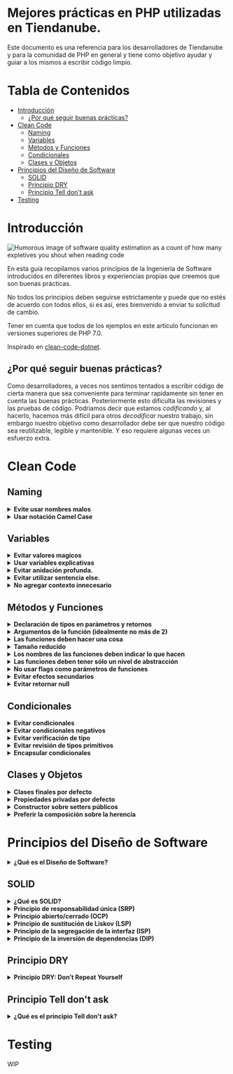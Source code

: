 # Mejores prácticas en PHP utilizadas en Tiendanube.

Este documento es una referencia para los desarrolladores de Tiendanube y para la comunidad de PHP en general y tiene como objetivo ayudar y guiar a los mismos a escribir código limpio.

# Tabla de Contenidos

- [Introducción](#introduccin)
    - [¿Por qué seguir buenas prácticas?](#por-qu-seguir-buenas-prcticas)
- [Clean Code](#clean-code)
  - [Naming](#naming)
  - [Variables](#variables)
  - [Métodos y Funciones](#mtodos-y-funciones)
  - [Condicionales](#condicionales)
  - [Clases y Objetos](#clases-y-objetos)
- [Principios del Diseño de Software](#principios-del-diseo-de-software)
  - [SOLID](#solid)
  - [Principio DRY](#principio-dry)
  - [Principio Tell don't ask](#principio-tell-dont-ask)
- [Testing](#testing)

# Introducción

![Humorous image of software quality estimation as a count of how many expletives you shout when reading code](http://www.osnews.com/images/comics/wtfm.jpg)

En esta guía recopilamos varios principios de la Ingeniería de Software introducidos en diferentes libros y experiencias propias que creemos que son buenas prácticas.

No todos los principios deben seguirse estrictamente y puede que no estés de acuerdo con todos ellos, si es así, eres bienvenido a enviar tu solicitud de cambio.

Tener en cuenta que todos de los ejemplos en este artículo funcionan en versiones superiores de PHP 7.0.

Inspirado en [clean-code-dotnet](https://github.com/thangchung/clean-code-dotnet/blob/master/README.md).

## ¿Por qué seguir buenas prácticas?
Como desarrolladores, a veces nos sentimos tentados a escribir código de cierta manera que sea conveniente para terminar rapidamente sin tener en cuenta las buenas prácticas. Posteriormente esto dificulta las revisiones y las pruebas de código.
Podríamos decir que estamos _codificando_ y, al hacerlo, hacemos más difícil para otros _decodificar_ nuestro trabajo, sin embargo nuestro objetivo como desarrollador debe ser que nuestro código sea reutilizable, legible y mantenible. Y eso requiere algunas veces un esfuerzo extra.

# Clean Code

## Naming

<details>
  <summary><b>Evite usar nombres malos</b></summary>
Un buen nombre permite que los desarrolladores entiendan fácilmente el código. El nombre debe reflejar lo que hace y dar contexto.

**Mal:**

```php
$ymdstr = $moment->format('y-m-d');
```

**Bien:**

```php
$currentDate = $moment->format('y-m-d');
```

**[⬆ Volver](#tabla-de-contenidos)**

</details>

<details>
  <summary><b>Usar notación Camel Case</b></summary>

Usar la [notación CamelCase](https://en.wikipedia.org/wiki/Camel_case) para variables, clases, métodos y funciones.

**Mal:**

```php
$customerphone = '1134971828';

public function calculate_product_price(int $productid, int $quantity)
{
    // some logic
}
```

**Bien:**

```php
$customerPhone = '1134971828';

public function calculateProductPrice(int $productId, int $quantity)
{
    // some logic
}
```

**[⬆ Volver](#tabla-de-contenidos)**

</details>

## Variables

<details>
  <summary><b>Evitar valores magicos</b></summary>

Los valores mágicos son valores constantes que se especifican directamente dentro del código. Con frecuencia, dichos valores terminan duplicados dentro del sistema y se convierten en una fuente común de errores cuando se realizan cambios en algunos valores pero no en otros. 

**Mal:**

```php
class Payment 
{
    public function isPending()
    {
        if ($this->status === "pending") 
        { 
            // lógica aquí 
        }
    }
}
```

**Bien:**

```php
class Payment 
{
    const STATUS_PENDING = 'pending';

    public function isPending()
    {
        if ($this->status === self::STATUS_PENDING) 
        { 
            // lógica aquí 
        }
    }
}
```
De esta manera solo tenemos que cambiar en un lugar centralizado.`

**[⬆ Volver](#tabla-de-contenidos)**

</details>

<details>
  <summary><b>Usar variables explicativas</b></summary>

No fuerce al lector de su código a traducir lo que significa la variable. **Explícito es mejor que implícito**.

**Mal:**

```php
$address = 'Avenida Rivadavia 1678, 1406';
$cityZipCodeRegex = '/^[^,]+,\s*(.+?)\s*(\d{4})$/';
preg_match($cityZipCodeRegex, $address, $matches);

saveCityZipCode($matches[1], $matches[2]);
```

**No tan mal:**

```php
$address = 'Avenida Rivadavia 1678, 1406';
$cityZipCodeRegex = '/^[^,]+,\s*(.+?)\s*(\d{4})$/';
preg_match($cityZipCodeRegex, $address, $matches);

[, $street, $zipCode] = $matches;
saveCityZipCode($street, $zipCode);
```

**Bien:**
Al utilizar subpatrones es más fácil entender la expresión regular.
```php
$address = 'Avenida Rivadavia 1678, 1406';
$cityZipCodeRegex = '/^[^,]+,\s*(?<street>.+?)\s*(?<zipCode>\d{4})$/';
preg_match($cityZipCodeRegex, $address, $matches);

saveCityZipCode($matches['street'], $matches['zipCode']);
```

**[⬆ Volver](#tabla-de-contenidos)**

</details>

<details>
  <summary><b>Evitar anidación profunda.</b></summary>

Debemos minimizar al máximo los niveles de indentación. Muchas declaraciones if-else anidadas pueden hacer tu código difícil de seguir. 

**Mal**

```php
function isShopOpen($day): bool
{
    if ($day) {
        if (is_string($day)) {
            $day = strtolower($day);
            if ($day === 'friday') {
                return true;
            } elseif ($day === 'saturday') {
                return true;
            } elseif ($day === 'sunday') {
                return true;
            } else {
                return false;
            }
        } else {
            return false;
        }
    } else {
        return false;
    }
}
```

**Bien**

```php
function isShopOpen(string $day): bool
{
    if (empty($day)) {
        return false;
    }

    $openingDays = [
        'friday', 'saturday', 'sunday'
    ];

    return in_array(strtolower($day), $openingDays, true);
}
```

Using this we only have to change in centralize place and others will adapt it.

**[⬆ Volver](#tabla-de-contenidos)**

</details>

<details>
  <summary><b>Evitar utilizar sentencia else.</b></summary>

La sentencia `else` puede dificultar la lectura del código si la sentencia `if` contiene demasiado código. 

**Mal**

```php
if ($product->hasStock()) {
    // código...
} else {
    return false;
}
```

**Bien**

Para evitar utilizar la sentencia `else` podemos utilizar Cláusulas de Guarda.
La cláusula de guarda es una técnica sensilla que consiste en negar la condición de la consulta y eliminar la sentencia `else`.
```php
if (!$product->hasStock()) {
    return false;
}

// código...
```
**[⬆ Volver](#tabla-de-contenidos)**

</details>

<details>
  <summary><b>No agregar contexto innecesario</b></summary>

Si el nombre de tu clase/objeto te dice algo, no lo repitas en el nombre del atributo.

**Mal:**

```php
class Product
{
    private $productPrice;
    private $productStock;
    private $productDescription;

    //...
}
```

**Bien:**

```php
class Product
{
    private $price;
    private $stock;
    private $description;

    //...
}
```

**[⬆ Volver](#tabla-de-contenidos)**

</details>

## Métodos y Funciones

<details>
  <summary><b>Declaración de tipos en parámetros y retornos</b></summary>
  
  Desde PHP 7 podemos utilizar la declaración de tipos para los argumentos de entrada y salida de nuestras funciones y métodos. 

**Mal:**

```php
function sum($val1, $val2)
{
    return $val1 + $val2;
}
```

**Bien:**

```php
function sum(int $val1, int $val2): int
{
    return $val1 + $val2;
}
```

**[⬆ Volver](#tabla-de-contenidos)**

</details>

<details>
  <summary><b>Argumentos de la función (idealmente no más de 2)</b></summary>

El número ideal de argumentos es cero, después uno (monádico) y después dos (diádico). Siempre debes evitar desarrollar funciones o métodos con tres o más argumentos (poliádico). Ya que, si tenes más de dos argumentos significa que estás intentando hacer demasiado en la función.
En los casos que necesitas establecer más de dos argumentos, es mejor utilizar un objeto como argumento. 

**Mal:**

```php
function createProduct(string $title, string $description, float $price, int $stock): void
{
    // ...
}
```

**Bien:**

```php
class ProductConfig
{
    private string $title;
    private string $description;
    private float $price;
    private int $stock;

    public function __construct(string $title, string $description, float $price, int $stock) 
    {
        $this->title = $title;
        $this->description = $description;
        $this->price = $price;
        $this->stock = $stock;
    }
}

$config = new ProductConfig('foo', 'bar', 10.0, 100);
createProduct($config);

function createProduct(ProductConfig $config): void
{
    // ...
}
```

**[⬆ Volver](#tabla-de-contenidos)**

</details>

<details>
  <summary><b>Las funciones deben hacer una cosa</b></summary>

Cuando las funciones hacen más de una acción, se vuelven difíciles de razonar y probar. Cuando puedes aislar una función en una sola acción, ellas pueden ser refactorizadas con facilidad y tu código será mucho más fácil de leer y reutilizar.

**Mal:**

```php
function emailClients(array $clients): void
{
    foreach ($clients as $client) {
        $clientRecord = $db->find($client);
        if ($clientRecord->isActive()) {
            email($client);
        }
    }
}
```

**Bien:**

```php
function emailClients(array $clients): void
{
    $activeClients = activeClients($clients);
    array_walk($activeClients, 'email');
}

function activeClients(array $clients): array
{
    return array_filter($clients, 'isClientActive');
}

function isClientActive(int $client): bool
{
    $clientRecord = $db->find($client);

    return $clientRecord->isActive();
}
```

**[⬆ Volver](#tabla-de-contenidos)**

</details>

<details>
  <summary><b>Tamaño reducido</b></summary>

La primera regla de las funciones es que deben ser de tamaño reducido. La segunda regla es que deben ser todavía más reducidas.
La experiencia cuenta que las funciones de más de 20 líneas de código aproximadamente, esconden más de una acción.

Los programas que cuentan con funciones de pocas líneas de código, son obvias. Cada función cuenta una historia y cada una lleva a la siguiente de una forma natural. ¡A eso debes aspirar!

**[⬆ Volver](#tabla-de-contenidos)**

</details>

<details>
  <summary><b>Los nombres de las funciones deben indicar lo que hacen</b></summary>

**Mal:**

```php
class Email
{
    //...

    public function handle(): void
    {
        mail($this->to, $this->subject, $this->body);
    }
}

$message = new Email(...);
// ¿Qué es esto? ¿Un "manejador" para los mensajes? 🤔
$message->handle();
```

**Bien:**

```php
class Email 
{
    //...

    public function send(): void
    {
        mail($this->to, $this->subject, $this->body);
    }
}

$message = new Email(...);
// Limpio y obvio
$message->send();
```

**[⬆ Volver](#tabla-de-contenidos)**

</details>

<details>
  <summary><b>Las funciones deben tener sólo un nivel de abstracción</b></summary>
  
Cuando tienes más de un nivel de abstracción usualmente es porque tu función está haciendo demasiado. Separarlas en funciones lleva a la reutilización y facilita las pruebas.

**Mal:**

```php
function parseBetterJSAlternative(string $code): void
{
    $regexes = [
        // ...
    ];

    $statements = explode(' ', $code);
    $tokens = [];
    foreach ($regexes as $regex) {
        foreach ($statements as $statement) {
            // ...
        }
    }

    $ast = [];
    foreach ($tokens as $token) {
        // lex...
    }

    foreach ($ast as $node) {
        // convertir...
    }
}
```

**También mal:**

Hemos separado algunas de las funcionalidades, pero la función parseBetterJSAlternative() todavía es muy compleja e imposible de probar.

```php
function tokenize(string $code): array
{
    $regexes = [
        // ...
    ];

    $statements = explode(' ', $code);
    $tokens = [];
    foreach ($regexes as $regex) {
        foreach ($statements as $statement) {
            $tokens[] = /* ... */;
        }
    }

    return $tokens;
}

function lexer(array $tokens): array
{
    $ast = [];
    foreach ($tokens as $token) {
        $ast[] = /* ... */;
    }

    return $ast;
}

function parseBetterJSAlternative(string $code): void
{
    $tokens = tokenize($code);
    $ast = lexer($tokens);
    foreach ($ast as $node) {
        // convertir...
    }
}
```

**Bien:**

Lo mejor es sacar las dependencias de la función `parseBetterJSAlternative()`.

```php
class Tokenizer
{
    public function tokenize(string $code): array
    {
        $regexes = [
            // ...
        ];

        $statements = explode(' ', $code);
        $tokens = [];
        foreach ($regexes as $regex) {
            foreach ($statements as $statement) {
                $tokens[] = /* ... */;
            }
        }

        return $tokens;
    }
}

class Lexer
{
    public function lexify(array $tokens): array
    {
        $ast = [];
        foreach ($tokens as $token) {
            $ast[] = /* ... */;
        }

        return $ast;
    }
}

class BetterJSAlternative
{
    private $tokenizer;
    private $lexer;

    public function __construct(Tokenizer $tokenizer, Lexer $lexer)
    {
        $this->tokenizer = $tokenizer;
        $this->lexer = $lexer;
    }

    public function parse(string $code): void
    {
        $tokens = $this->tokenizer->tokenize($code);
        $ast = $this->lexer->lexify($tokens);
        foreach ($ast as $node) {
            // convertir...
        }
    }
}
```

**[⬆ Volver](#tabla-de-contenidos)**

</details>

<details>
  <summary><b>No usar flags como parámetros de funciones</b></summary>
  
Las banderas le dicen al usuario que la función hace más de una cosa. Divide tus funciones si siguen diferentes caminos basados en un valor booleano.

**Mal:**

```php
function createFile(string $name, bool $temp = false): void
{
    if ($temp) {
        touch('./temp/'.$name);
    } else {
        touch($name);
    }
}
```

**Bien:**

```php
function createFile(string $name): void
{
    touch($name);
}

function createTempFile(string $name): void
{
    touch('./temp/'.$name);
}
```

**[⬆ Volver](#tabla-de-contenidos)**

</details>

<details>
  <summary><b>Evitar efectos secundarios</b></summary>

Una función produce un efecto secundario si hace algo más que tomar un valor y devolver otros. Un efecto secundario puede ser escribir en un archivo, modificar alguna variable global, o accidentalmente darle todo tu dinero a un extraño.

Ahora, ocasionalmente necesitaras los efectos secundarios en un programa. Como los ejemplos anteriores, necesitarás escribir en un archivo. Lo que quieres hacer en esos casos es centralizar donde realizarlos. No tengas muchas funciones y clases que escriban un archivo en particular. Ten un servicio que lo haga. Uno y sólo uno.

El punto principal es evitar trampas comunes como compartir estados entre objetos sin alguna estructura, usar tipos de datos mutables que puedan ser escritos por cualquiera, y no centralizar donde el efecto paralelo ocurre. Si puedes hacerlo, serás más feliz que la vasta mayoría de los demás programadores.

**Mal:**

```php
function createUser(string $name, string $email, string $password)
{
    $user = new User($name, $email, $password);
    $user->create();
    $message = new Email($email);
    $message->send();
}
```

**Bien:**

```php
function createUser(string $name, string $email, string $password)
{
    $user = new User($name, $email, $password);
    $user->create();
}

function sendEmail($email)
{
    $message = new Email($email);
    $message->send();
}
```

**[⬆ Volver](#tabla-de-contenidos)**

</details>

<details>
  <summary><b>Evitar retornar null</b></summary>

Al retornar `null` podríamos estar obligando al cliente de la función o método a realizar una validación adicional.
Basta con que falte la comprobación de `null` para que la aplicación pierda el control.

Si siente la tentación de devolver `null`, pruebe con lanzar una excepción, devolver una estructura vacía o un objeto vacío ([Null Object Pattern](https://en.wikipedia.org/wiki/Null_object_pattern)). 

**Mal:**

```php
function getItems()
{
    //...

    return null;
}

$items = getItems();
if ($items !== null) {
    foreach ($items as $item) {
        // ...
    }
}
```

**Bien:**

```php
function getItems()
{
    //...

    return [];
}

$items = getItems();
foreach ($items as $item) {
    // ...
}
```

**[⬆ Volver](#tabla-de-contenidos)**

</details>

## Condicionales

<details>
  <summary><b>Evitar condicionales</b></summary>

Al tener declaraciones `if` dentro de nuestras funciones, estamos diciendo que nuestra función puede hacer más de una cosa.

  Podemos utilizar polimorfismo para evitar condicionales.

**Mal:**

```php
class Airplane
{
    public function getCruisingAltitude(): int
    {
        switch ($this->type) {
            case '777':
                return $this->getMaxAltitude() - $this->getPassengerCount();
            case 'Air Force One':
                return $this->getMaxAltitude();
            case 'Cessna':
                return $this->getMaxAltitude() - $this->getFuelExpenditure();
        }
    }
}
```

**Bien:**

```php
interface Airplane
{
    public function getCruisingAltitude(): int;
}

class Boeing777 implements Airplane
{
    public function getCruisingAltitude(): int
    {
        return $this->getMaxAltitude() - $this->getPassengerCount();
    }
}

class AirForceOne implements Airplane
{
    public function getCruisingAltitude(): int
    {
        return $this->getMaxAltitude();
    }
}

class Cessna implements Airplane
{
    public function getCruisingAltitude(): int
    {
        return $this->getMaxAltitude() - $this->getFuelExpenditure();
    }
}
```
**[⬆ Volver](#tabla-de-contenidos)**

</details>

<details>
  <summary><b>Evitar condicionales negativos</b></summary>

**Mal:**

```php
if (!haveNotPromotions($product))
{
    // ...
}
```

**Bien:**

```php
if (havePromotions($product))
{
    // ...
}
```
**[⬆ Volver](#tabla-de-contenidos)**

</details>

<details>
  <summary><b>Evitar verificación de tipo</b></summary>

Hacer verificaciones de tipos da una falsa "seguridad de tipado" además de afectar la legibilidad del código.

**Mal:**

```php
function travelToTexas($vehicle): void
{
    if ($vehicle instanceof Bicycle) {
        $vehicle->pedalTo(new Location('texas'));
    } elseif ($vehicle instanceof Car) {
        $vehicle->driveTo(new Location('texas'));
    }
}
```

**Bien:**

```php
function travelToTexas(Traveler $vehicle): void
{
    $vehicle->travelTo(new Location('texas'));
}
```

**[⬆ Volver](#tabla-de-contenidos)**

</details>

<details>
  <summary><b>Evitar revisión de tipos primitivos</b></summary>
  
  El punto anterior también aplica a los tipos primitivos. 

**Mal:**

```php
function combine($val1, $val2): int
{
    if (!is_numeric($val1) || !is_numeric($val2)) {
        throw new \Exception('Must be of type Number');
    }

    return $val1 + $val2;
}
```

**Bien:**

```php
function combine(int $val1, int $val2): int
{
    return $val1 + $val2;
}
```

**[⬆ Volver](#tabla-de-contenidos)**

</details>

<details>
  <summary><b>Encapsular condicionales</b></summary>
  
  Encapsula condiciones dentro de métodos o funciones brinda un unico punto de modificación, mayor cohesión y promueve la reutilización. 

**Mal:**

```php
if ($payment->status === 'pending') {
    // ...
}
```

**Bien:**

```php
if ($payment->isPending()) {
    // ...
}
```

**[⬆ Volver](#tabla-de-contenidos)**

</details>

## Clases y Objetos

<details>
  <summary><b>Clases finales por defecto</b></summary>
  
  Al momento de pensar y crear una clase debemos partir de la premisa que son clases finales. De esta forma promovemos la idea de que deben funcionar como una unidad del sistema.
  Permitiendo mayor entendimiento, mantenimiento y reutilización de la clase.
  
  **La visibilidad de los objetos se debe ir abriendo según evolucione el código o en casos que lo justifique.**

**No tan bien:**

```php
class Employee
{
    // código...
}
```

**Bien:**

```php
final class Employee
{
    // código...
}
```

**[⬆ Volver](#tabla-de-contenidos)**

</details>

<details>
  <summary><b>Propiedades privadas por defecto</b></summary>

La visibilidad de las propiedades debe ser `private` por defecto. Ya que el objeto no debe revelar nada de si mismo, 
excepto lo que sea necesario para que otras partes del sistema interactúen con él.

**Mal:**

```php
final class Product
{
    public float $price = 1000.00;
}
```

**Bien:**

```php
final class Product
{
    private float $price = 1000.00;
```

**[⬆ Volver](#tabla-de-contenidos)**

</details>

<details>
  <summary><b>Constructor sobre setters públicos</b></summary>
  
  Siempre debemos esconder los detalles de implementación de los objetos. 
  Para eso, debemos construir los objetos por medio de su constructor y no por setters públicos.

**Mal:**

```php
final class Product
{
    private string $description;
    private float $price;

    public function setDescription(string $value): void
    {
        $this->description = $value;
    }

    public function setPrice(float $value): void
    {
        $this->price = $value;
    }
}

$product = new Product();
$product->setDescription('Foo');
$product->setPrice(1000.00);
```

**Bien:**

```php
final class Product
{
    private string $description;
    private float $price;

    public function __construct(string $description, float $price)
    {
        $this->description = $description;
        $this->price = $price;
    }
}

$product = new Product('Foo', 1000.00);
```

**O también:**

Note que los setters son `private`. 
Esta forma es útil cuando deseas agregar lógica al momento de establecer una propiedad.

```php
final class Product
{
    private string $description;
    private float $price;

    public function __construct(string $description, float $price)
    {
        $this->setDescription($description);
        $this->setPrice($price);
    }
    
    private function setDescription(string $value): void
    {
        $this->description = $value;
    }

    private function setPrice(float $value): void
    {
        $this->price = $value;
    }   
}

$product = new Product('Foo', 1000.00);
```

**[⬆ Volver](#tabla-de-contenidos)**

</details>

<details>
  <summary><b>Preferir la composición sobre la herencia</b></summary>

Composición sobre herencia es un principio de diseño que permite una mayor flexibilidad.
Es más natural construir clases de dominio a partir de varios componentes 
que tratar de encontrar puntos en común entre ellos y crear un árbol genealógico, como así ocurre con la herencia.
La composición también proporciona un dominio del negocio más estable a largo plazo, 
ya que es menos propenso a las peculiaridades clases hijas de hijas de hijas.

**Mal:**

```php
class Vehicle
{    
    public function move()
    {
        echo "Move the car";
    }    
}

class Car extends Vehicle
{
    public function accelarate()
    {    
        $this->move();    
    }
}

$car = new Car();
$car->accelarate();
```
En este ejemplo existe un acoplamiento muy estrecho entre las clases `Vehicle` y `Car`.
i algo cambia en la clase `Vehicle`, específicamente en el método `move()`, la clase `Car` puede romperse fácilmente
ya que la superclase `Vehicle` no tiene idea de para qué la utilizan las clases hijas.

**Bien:**

```php
interface MoveVehicle
{
    public function move();
}

final class Vehicle implements MoveVehicle
{    
    public function move()
    {
        echo "Move the car";
    }    
}

final class Car
{
    private MoveVehicle $vehicle;

    public function __construct(MoveVehicle $vehicle)
    {
        $this->vehicle = $vehicle;
    }

    public function accelarate()
    {    
        $this->vehicle->move();    
    }
}

$vehicle = new Vehicle();
$car = new Car($vehicle);
$car->accelarate();
```

Ahora nuestra clase `Car` se compone de cualquier clase que implemente la interfaz. Esto brinda una gran flexibilidad y 
rompe con el acoplamiento estrecho que teníamos en la herencia.

**[⬆ Volver](#tabla-de-contenidos)**

</details>

# Principios del Diseño de Software

<details>
  <summary><b>¿Qué es el Diseño de Software?</b></summary>
  
  Los principios de diseño son un conjunto de diseños y buenas prácticas que se emplean en OOD y OOP (diseño y programación orientada a objetos).
  
  Robert C. Martin dice que la mayoría de nosotros usamos lenguajes orientados a objetos sin saber por qué, y sin saber cómo obtener el beneficio máximo de ellos. Por este motivo es que surgen estos patrones de diseño.
  
  Aplicar estos principios nos ayudaran, entre otras cosas, a crear un código que sea más legible, simple, reusable, escalable y fácil de mantener. Es decir, nos ayudaran a evitar los problemas con los que nos solemos encontrar a medida que nuestro código va creciendo.
  
  Algunos de ellos son:
</details>

## SOLID

<details>
  <summary><b>¿Qué es SOLID?</b></summary>
  
  SOLID es un acrónimo donde cada letra representa un principio del diseño orientado a objetos. 
  Los cinco principios están muy relacionados entre si y nos brindan distintas técnicas para crear código de alta calidad.

- [S: Principio de responsabilidad única (SRP)](#single-responsibility-principle-srp)
- [O: Principio abierto/cerrado (OCP)](#openclosed-principle-ocp)
- [L: Principio de sustitución de Liskov (LSP)](#liskov-substitution-principle-lsp)
- [I: Principio de la segregación de la interfaz (ISP)](#interface-segregation-principle-isp)
- [D: Principio de la inversión de dependencias (DIP)](#dependency-inversion-principle-dip)

</details>

<details>
  <summary><b>Principio de responsabilidad única (SRP)</b></summary>

El Principio de Responsabilidad Única (SRP) es la S del Principio SOLID y nos dice que una clase debe tener un único motivo 
por el cual debe ser modificada.

**Mal:**

```php
class Page 
{
    private string $title;
    
    public function title(): string 
    {
        return $this->title;
    }
    
    public function formatJson() 
    {
        return json_encode($this->title());
    }
}
```
Si necesitamos agregar otro tipo de formato debemos modificar la clase para agregar otro método. 
Eso está bien para una clase tan simple como esta, pero si la clase tuviera más propiedades, el formato sería más complejo de cambiar.

**Bien:**

```php
class Page 
{
    private string $title;
 
    public function title(): string
    {
        return $this->title;    
    }
}
 
class JsonPageFormatter 
{
    public function format(Page $page)
    {
        return  json_encode($page->title());
    }
}
```

Hacer esto significa que si quisiéramos crear un formato XML, simplemente podríamos agregar una clase llamada `XmlPageFormatter` 
y escribir un código simple para generar XML. Ahora solo tenemos una razón para cambiar la clase `Page`.

**[⬆ Volver](#tabla-de-contenidos)**

</details>

<details>
  <summary><b>Principio abierto/cerrado (OCP)</b></summary>

Las entidades de software (clases, módulos, funciones, etc) deben ser abiertas para ser extendidas, pero cerradas para modificarlas.
Este principio establece que puedes permitir a los usuarios agregar nuevas funcionalidades pero sin cambiar el código existente.

Parece complicado, no? Pero gracias a las interfaces y abstracciones se convierte en algo muy simple.

**Mal:**

```php
class Customer
{
    public function pay(float $total, CreditCardPayment $paymentMethod)
    {
        $paymentMethod->execute($total);
    }
}

class CreditCardPayment
{
    public function execute(float $total)
    {
        // lógica para pagar con tarjeta de crédito...
    }
}

$customer = new Customer();
$customer->pay(1000.00, new CreditCardPayment());
```

De esta forma, el cliente solamente puede pagar con tarjeta de crédito. Si quisiéramos agregar un nuevo método de pago 
deberíamos modificar el método `pay()`.

**Bien:**

```php
interface PaymentMethod
{
    public function execute(float $total);
}

class Customer
{
    public function pay(float $total, PaymentMethod $paymentMethod)
    {
        $paymentMethod->execute($total);
    }
}

class CreditCardPayment implements PaymentMethod
{
    public function execute(float $total)
    {
        // lógica para pagar con tarjeta de crédito...
    }
}

class CashPayment implements PaymentMethod
{
    public function execute(float $total)
    {
        // lógica para pagar con dinero...
    }
}

$customer = new Customer();
$customer->pay(1000.00, new CreditCardPayment());
// o
$customer->pay(1000.00, new CashPayment());
```

Gracias a la interfaz `PaymentMethod`, el método `pay()` quedo cerrado para modificaciones pero abierto a nuevas formas de pago.
**[⬆ Volver](#tabla-de-contenidos)**

</details>

<details>
  <summary><b>Principio de sustitución de Liskov (LSP)</b></summary>

El principio de Liskov establece que si tienes una clase padre y una clase hija, entonces la clase padre y la clase hija 
pueden intercambiarse sin obtener resultados incorrectos.

**Mal:**

```php
class Rectangle
{
    // ...

    public function setWidth(int $width): void
    {
        $this->width = $width;
    }

    public function setHeight(int $height): void
    {
        $this->height = $height;
    }

    public function getArea(): int
    {
        return $this->width * $this->height;
    }
}

class Square extends Rectangle
{
    //... 

    public function setWidth(int $width): void
    {
        $this->width = $this->height = $width;
    }

    public function setHeight(int $height): void
    {
        $this->width = $this->height = $height;
    }
}
```

Debido a que un `Square` es un poco diferente de un `Rectangle`, necesitamos anular parte del código para permitir 
que un cuadrado exista correctamente.

Anular mucho código en clases para adaptarse a situaciones específicas puede provocar problemas de mantenimiento.

**Bien:**

```php
interface Quadrilateral {
  public function setHeight(int $height);
 
  public function setWidth(int $width);
 
  public function getArea();
}
 
class Rectangle implements Quadrilateral
{
    // ...
}
 
class Square implements Quadrilateral
{
    // ...
}
```

La conclusión aquí es que si encuentra que está anulando una gran cantidad de código, entonces tal vez su arquitectura 
sea incorrecta y debería pensar en el principio de sustitución de Liskov.

**[⬆ Volver](#tabla-de-contenidos)**

</details>

<details>
  <summary><b>Principio de la segregación de la interfaz (ISP)</b></summary>

 El principio de segregación de la interfaz dice que un cliente solo debe conocer los métodos que van a utilizar y no aquellos que no utilizarán.

**Mal:**

```php
interface Worker 
{
  public function takeBreak();
  public function code();
  public function callToClient();
  public function attendMeetings();
  public function getPaid();
}

class Manager implements Worker 
{
    // ...

    public function code() 
    {
        return false;
    }
}

class Developer implements Worker 
{
    // ...

    public function callToClient() 
    {
        echo "I'll ask my manager.";
    }
}
```
En este ejemplo vemos como la interfaz `Worker` abarca muchas funcionalidades y nos vemos obligados a implementar 
el método `callToClient()` en la clase `Developer` o devolver falso en el método `code()` para `Manager` ya que los managers no desarrollan. 

**Bien:**

La solución es dividir en varias interfaces especificas.

```php
interface Worker 
{
    public function takeBreak();
    public function getPaid();
}
 
interface Coder 
{
    public function code();
}
 
interface ClientFacer 
{
    public function callToClient();
    public function attendMeetings();
}

class Developer implements Worker, Coder 
{
    // ...
}
 
class Manager implements Worker, ClientFacer 
{
    // ...
}
```

**[⬆ Volver](#tabla-de-contenidos)**

</details>

<details>
  <summary><b>Principio de la inversión de dependencias (DIP)</b></summary>

El principio de la inversión de dependencias nos dice que las clases no deben depender de clases concretas, sino que deben depender de interfaces.

**Mal:**

```php
class MySqlConnection 
{
    public function connect() {}
}
 
class PageLoader 
{
    private MySqlConnection $dbConnection;

    public function __construct(MySqlConnection $dbConnection) 
    {
        $this->dbConnection = $dbConnection;
    }
}
```

**Bien:**

```php
interface DbConnectionInterface 
{
    public function connect();
} 
 
class MySqlConnection implements DbConnectionInterface 
{
    public function connect() {}
}
 
class PageLoader 
{
    private DbConnectionInterface $dbConnection;

    public function __construct(DbConnectionInterface $dbConnection) 
    {
        $this->dbConnection = $dbConnection;
    }
}
```

Otro ejemplo de este principio lo vimos en la sección de [Composición sobre Herencia]

**[⬆ Volver](#tabla-de-contenidos)**

</details>

## Principio DRY
<details>
  <summary><b>Principio DRY: Don’t Repeat Yourself</b></summary>

Según este principio toda pieza de información nunca debería ser duplicada debido a que la duplicación incrementa la dificultad 
en los cambios y evolución posterior, puede perjudicar la claridad y crear un espacio para posibles inconsistencias.

A menudo tienes código duplicado porque tienes dos o más cosas ligeramente diferentes, que comparten mucho en común, 
pero sus diferencias te fuerzan a tener dos o más funciones separadas haciendo mucho de lo mismo. 
Remover código duplicado significa crear una abstracción que puedan manejar diferentes conjuntos de cosas en una función/modulo/clase. 

**Mal:**

```php
function showDeveloperList(array $developers): void
{
    foreach ($developers as $developer) {
        $expectedSalary = $developer->calculateExpectedSalary();
        $experience = $developer->getExperience();
        $githubLink = $developer->getGithubLink();
        $data = [
            $expectedSalary,
            $experience,
            $githubLink
        ];

        render($data);
    }
}

function showManagerList(array $managers): void
{
    foreach ($managers as $manager) {
        $expectedSalary = $manager->calculateExpectedSalary();
        $experience = $manager->getExperience();
        $githubLink = $manager->getGithubLink();
        $data = [
            $expectedSalary,
            $experience,
            $githubLink
        ];

        render($data);
    }
}
```

**Bien:**

```php
function showList(array $employees): void
{
    foreach ($employees as $employee) {
        $expectedSalary = $employee->calculateExpectedSalary();
        $experience = $employee->getExperience();
        $githubLink = $employee->getGithubLink();
        $data = [
            $expectedSalary,
            $experience,
            $githubLink
        ];

        render($data);
    }
}
```

**Very good:**

Mejor aún si eliminamos variables temporales.

```php
function showList(array $employees): void
{
    foreach ($employees as $employee) {
        render([
            $employee->calculateExpectedSalary(),
            $employee->getExperience(),
            $employee->getGithubLink()
        ]);
    }
}
```

**[⬆ Volver](#tabla-de-contenidos)**

</details>

## Principio Tell don't ask
<details>
  <summary><b>¿Qué es el principio Tell don't ask?</b></summary>

El principio Tell Don’t Ask nos dice que no debemos preguntar a un objeto sobre su estado para luego realizar una acción. 
Por el contrario, debemos realizar la acción directamente.

**Mal:**

```php
$order = new Order();
if ($order->hasFreeShipping()) {
    $order->shippingCost = 0;
}
```

**Bien:**

```php
$order = new Order();
$order->updateShippingPrice();

class Order
{
    public function updateShippingPrice()
    {
        if ($this->hasFreeShipping()) {
            $this->shippingCost = 0;
        }

        // ...
    }
}
```

**[⬆ Volver](#tabla-de-contenidos)**

</details>

# Testing
WIP

